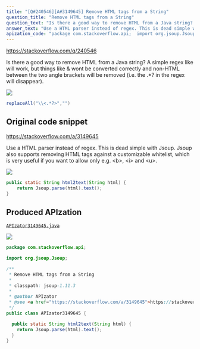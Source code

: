 ```yaml
---
title: "[Q#240546][A#3149645] Remove HTML tags from a String"
question_title: "Remove HTML tags from a String"
question_text: "Is there a good way to remove HTML from a Java string?  A simple regex like will work, but things like & wont be converted correctly and non-HTML between the two angle brackets will be removed (i.e. the .*? in the regex will disappear)."
answer_text: "Use a HTML parser instead of regex. This is dead simple with Jsoup. Jsoup also supports removing HTML tags against a customizable whitelist, which is very useful if you want to allow only e.g. <b>, <i> and <u>."
apization_code: "package com.stackoverflow.api;  import org.jsoup.Jsoup;  /**  * Remove HTML tags from a String  *  * classpath: jsoup-1.11.3  *  * @author APIzator  * @see <a href=\"https://stackoverflow.com/a/3149645\">https://stackoverflow.com/a/3149645</a>  */ public class APIzator3149645 {    public static String html2text(String html) {     return Jsoup.parse(html).text();   } }"
---
```


https://stackoverflow.com/q/240546

Is there a good way to remove HTML from a Java string?  A simple regex like
will work, but things like &amp; wont be converted correctly and non-HTML between the two angle brackets will be removed (i.e. the .*? in the regex will disappear).


<div class="code-logo"><img src="/stackoverflow.png" /></div>

```java
replaceAll("\\<.*?>","")
```


## Original code snippet

https://stackoverflow.com/a/3149645

Use a HTML parser instead of regex. This is dead simple with Jsoup.
Jsoup also supports removing HTML tags against a customizable whitelist, which is very useful if you want to allow only e.g. &lt;b&gt;, &lt;i&gt; and &lt;u&gt;.

<div class="code-logo"><img src="/stackoverflow.png" /></div>

```java
public static String html2text(String html) {
    return Jsoup.parse(html).text();
}
```

## Produced APIzation

[`APIzator3149645.java`](https://github.com/blind-papers/apization-temp-data/raw/main/search/APIzator3149645.java)

<div class="code-logo"><img src="/apizator.png" /></div>

```java
package com.stackoverflow.api;

import org.jsoup.Jsoup;

/**
 * Remove HTML tags from a String
 *
 * classpath: jsoup-1.11.3
 *
 * @author APIzator
 * @see <a href="https://stackoverflow.com/a/3149645">https://stackoverflow.com/a/3149645</a>
 */
public class APIzator3149645 {

  public static String html2text(String html) {
    return Jsoup.parse(html).text();
  }
}

```